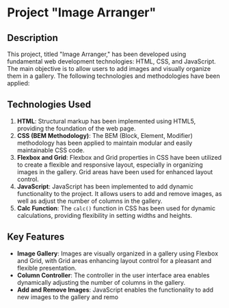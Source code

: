 # Project "Image Arranger"

## Description
This project, titled "Image Arranger," has been developed using fundamental web development technologies: HTML, CSS, and JavaScript. The main objective is to allow users to add images and visually organize them in a gallery. The following technologies and methodologies have been applied:

## Technologies Used
1. **HTML**: Structural markup has been implemented using HTML5, providing the foundation of the web page.
2. **CSS (BEM Methodology)**: The BEM (Block, Element, Modifier) methodology has been applied to maintain modular and easily maintainable CSS code.
3. **Flexbox and Grid**: Flexbox and Grid properties in CSS have been utilized to create a flexible and responsive layout, especially in organizing images in the gallery. Grid areas have been used for enhanced layout control.
4. **JavaScript**: JavaScript has been implemented to add dynamic functionality to the project. It allows users to add and remove images, as well as adjust the number of columns in the gallery.
5. **Calc Function**: The `calc()` function in CSS has been used for dynamic calculations, providing flexibility in setting widths and heights.

## Key Features
- **Image Gallery**: Images are visually organized in a gallery using Flexbox and Grid, with Grid areas enhancing layout control for a pleasant and flexible presentation.
- **Column Controller**: The controller in the user interface area enables dynamically adjusting the number of columns in the gallery.
- **Add and Remove Images**: JavaScript enables the functionality to add new images to the gallery and remo
